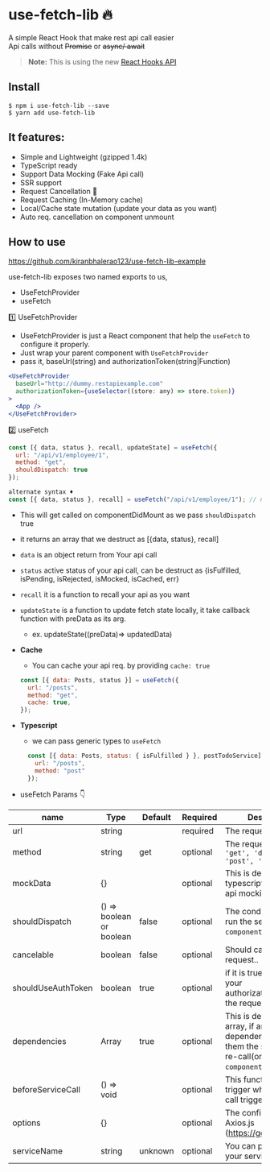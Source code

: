 # use-fetch-lib 🔥

A simple React Hook that make rest api call easier\
Api calls without ~~Promise~~ or ~~async/ await~~

> **Note:** This is using the new [React Hooks API](https://reactjs.org/docs/hooks-intro.html)

## Install

```
$ npm i use-fetch-lib --save
$ yarn add use-fetch-lib
```

## It features:

- Simple and Lightweight (gzipped 1.4k)
- TypeScript ready
- Support Data Mocking (Fake Api call)
- SSR support
- Request Cancellation 🎉
- Request Caching (In-Memory cache)
- Local/Cache state mutation (update your data as you want)
- Auto req. cancellation on component unmount

## How to use

https://github.com/kiranbhalerao123/use-fetch-lib-example

use-fetch-lib exposes two named exports to us,

- UseFetchProvider
- useFetch

1️⃣ UseFetchProvider

- UseFetchProvider is just a React component that help the `useFetch` to configure it properly.
- Just wrap your parent component with `UseFetchProvider`
- pass it, baseUrl(string) and authorizationToken(string|Function)

```jsx
<UseFetchProvider
  baseUrl="http://dummy.restapiexample.com"
  authorizationToken={useSelector((store: any) => store.token)}
>
  <App />
</UseFetchProvider>
```

2️⃣ useFetch

```javascript
const [{ data, status }, recall, updateState] = useFetch({
  url: "/api/v1/employee/1",
  method: "get",
  shouldDispatch: true
});

alternate syntax ♦️
const [{ data, status }, recall] = useFetch("/api/v1/employee/1"); // note: Default value of `shouldDispatch` is false
```

- This will get called on componentDidMount as we pass `shouldDispatch` true
- it returns an array that we destruct as [{data, status}, recall]
- `data` is an object return from Your api call
- `status` active status of your api call, can be destruct as {isFulfilled, isPending, isRejected, isMocked, isCached, err}
- `recall` it is a function to recall your api as you want
- `updateState` is a function to update fetch state locally, it take callback function with preData as its arg.
  - ex. updateState((preData)=> updatedData)
- **Cache**
  - You can cache your api req. by providing `cache: true`
  ```javascript
  const [{ data: Posts, status }] = useFetch({
    url: "/posts",
    method: "get",
    cache: true,
  });
  ```
- **Typescript**

  - we can pass generic types to `useFetch`

  ```javascript
    const [{ data: Posts, status: { isFulfilled } }, postTodoService] = useFetch<IPostData, IPostTodo>({
      url: "/posts",
      method: "post"
    });
  ```

- useFetch Params 👇

| name               | Type                     | Default | Required | Description                                                                                                        |
| ------------------ | ------------------------ | ------- | -------- | ------------------------------------------------------------------------------------------------------------------ |
| url                | string                   |         | required | The request URL                                                                                                    |
| method             | string                   | get     | optional | The request method `'get', 'delete', 'post', 'put'`                                                                |
| mockData           | {}                       |         | optional | This is default data for typescript types and api mocking                                                          |
| shouldDispatch     | () => boolean or boolean | false   | optional | The conditions for auto run the service(on `componentDidMount`)                                                    |
| cancelable         | boolean                  | false   | optional | Should cancel previous request..                                                                                   |
| shouldUseAuthToken | boolean                  | true    | optional | if it is true it will send your authorizationToken with the request                                                |
| dependencies       | Array<any>               | true    | optional | This is dependencies array, if any of dependency get update them the service will re-call(on `componentDidUpdate`) |
| beforeServiceCall  | () => void               |         | optional | This function will trigger when the api call triggers                                                              |
| options            | {}                       |         | optional | The config options of Axios.js (https://goo.gl/UPLqaK)                                                             |
| serviceName        | string                   | unknown | optional | You can pass name to your service                                                                                  |
